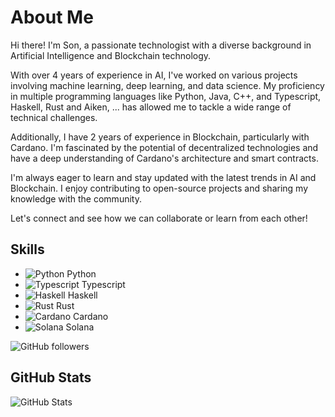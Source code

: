 

# About Me

Hi there! I'm Son, a passionate technologist with a diverse background in Artificial Intelligence and Blockchain technology.

With over 4 years of experience in AI, I've worked on various projects involving machine learning, deep learning, and data science. My proficiency in multiple programming languages like Python, Java, C++, and Typescript, Haskell, Rust and Aiken, ... has allowed me to tackle a wide range of technical challenges.

Additionally, I have 2 years of experience in Blockchain, particularly with Cardano. I'm fascinated by the potential of decentralized technologies and have a deep understanding of Cardano's architecture and smart contracts.

I'm always eager to learn and stay updated with the latest trends in AI and Blockchain. I enjoy contributing to open-source projects and sharing my knowledge with the community.

Let's connect and see how we can collaborate or learn from each other!

## Skills

- ![Python](https://cdn.simpleicons.org/python) Python
- ![Typescript](https://cdn.simpleicons.org/typescript) Typescript
- ![Haskell](https://cdn.simpleicons.org/haskell) Haskell
- ![Rust](https://cdn.simpleicons.org/rust) Rust
- ![Cardano](https://cdn.simpleicons.org/cardano) Cardano
- ![Solana](https://cdn.simpleicons.org/solana) Solana

![GitHub followers](https://img.shields.io/github/followers/sonson0910?label=Followers&style=social)

## GitHub Stats
![GitHub Stats](https://github-readme-stats.vercel.app/api?username=sonson0910&show_icons=true&theme=radical)